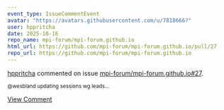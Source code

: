 ```yaml
---
event_type: IssueCommentEvent
avatar: "https://avatars.githubusercontent.com/u/7818666?"
user: hppritcha
date: 2025-10-16
repo_name: mpi-forum/mpi-forum.github.io
html_url: https://github.com/mpi-forum/mpi-forum.github.io/pull/27
repo_url: https://github.com/mpi-forum/mpi-forum.github.io
---
```


<a href='https://github.com/hppritcha' target='_blank'>hppritcha</a> commented on issue <a href='https://github.com/mpi-forum/mpi-forum.github.io/pull/27' target='_blank'>mpi-forum/mpi-forum.github.io#27</a>.

<small>@wesbland updating sessions wg leads...</small>

<a href='https://github.com/mpi-forum/mpi-forum.github.io/pull/27' target='_blank'>View Comment</a>